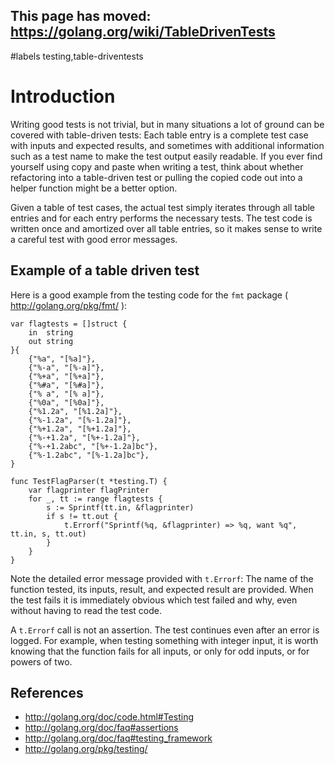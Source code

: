 ## This page has moved: https://golang.org/wiki/TableDrivenTests ##
#labels testing,table-driventests
# Introduction #
Writing good tests is not trivial, but in many situations a lot of ground can be covered with table-driven tests: Each table entry is a complete test case with inputs and expected results, and sometimes with additional information such as a test name to make the test output easily readable.  If you ever find yourself using copy and paste when writing a test, think about whether refactoring into a table-driven test or pulling the copied code out into a helper function might be a better option.

Given a table of test cases, the actual test simply iterates through all table entries and for each entry performs the necessary tests. The test code is written once and amortized over all table entries, so it makes sense to write a careful test with good error messages.

## Example of a table driven test ##

Here is a good example from the testing code for the `fmt` package ( http://golang.org/pkg/fmt/ ):

```
var flagtests = []struct {
	in  string
	out string
}{
	{"%a", "[%a]"},
	{"%-a", "[%-a]"},
	{"%+a", "[%+a]"},
	{"%#a", "[%#a]"},
	{"% a", "[% a]"},
	{"%0a", "[%0a]"},
	{"%1.2a", "[%1.2a]"},
	{"%-1.2a", "[%-1.2a]"},
	{"%+1.2a", "[%+1.2a]"},
	{"%-+1.2a", "[%+-1.2a]"},
	{"%-+1.2abc", "[%+-1.2a]bc"},
	{"%-1.2abc", "[%-1.2a]bc"},
}

func TestFlagParser(t *testing.T) {
	var flagprinter flagPrinter
	for _, tt := range flagtests {
		s := Sprintf(tt.in, &flagprinter)
		if s != tt.out {
			t.Errorf("Sprintf(%q, &flagprinter) => %q, want %q", tt.in, s, tt.out)
		}
	}
}
```

Note the detailed error message provided with `t.Errorf`: The name of the function tested, its inputs, result, and expected result are provided. When the test fails it is immediately obvious which test failed and why, even without having to read the test code.

A `t.Errorf` call is not an assertion. The test continues even after an error is logged. For example, when testing something with integer input, it is worth knowing that the function fails for all inputs, or only for odd inputs, or for powers of two.

## References ##

  * http://golang.org/doc/code.html#Testing
  * http://golang.org/doc/faq#assertions
  * http://golang.org/doc/faq#testing_framework
  * http://golang.org/pkg/testing/